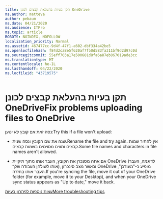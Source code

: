 ```yaml
---
title: תקן בעיות בהעלאת קבצים לכונן OneDrive
ms.author: matteva
author: pebaum
ms.date: 04/21/2020
ms.audience: ITPro
ms.topic: article
ROBOTS: NOINDEX, NOFOLLOW
localization_priority: Normal
ms.assetid: 467477cc-9d4f-47f1-a602-dbf334a42be5
ms.openlocfilehash: f84d2ca8e5f620af7fb0d583fa311bf9d2d97c0d
ms.sourcegitcommit: 55eff703a17e500681d8fa6a87eb067019ade3cc
ms.translationtype: MT
ms.contentlocale: he-IL
ms.lasthandoff: 04/22/2020
ms.locfileid: "43719575"
---
```

# <a name="fix-problems-uploading-files-to-onedrive"></a><span data-ttu-id="a6815-102">תקן בעיות בהעלאת קבצים לכונן OneDrive</span><span class="sxs-lookup"><span data-stu-id="a6815-102">Fix problems uploading files to OneDrive</span></span>

<span data-ttu-id="a6815-103">נסה זאת אם קובץ לא יטען:</span><span class="sxs-lookup"><span data-stu-id="a6815-103">Try this if a file won't upload:</span></span>
  
- <span data-ttu-id="a6815-104">שנה את שם הקובץ ונסה שנית.</span><span class="sxs-lookup"><span data-stu-id="a6815-104">Rename the file and try again.</span></span> <span data-ttu-id="a6815-105">אין להתיר שמות קבצים ותווים מסוימים בשמות קבצים.</span><span class="sxs-lookup"><span data-stu-id="a6815-105">Some file names and characters in file names aren't allowed.</span></span> 
    
- <span data-ttu-id="a6815-106">אם אתה מסנכרן את הקובץ, העבר אותו מתוך תיקיית OneDrive (לדוגמה, העבר אותו לשולחן העבודה שלך), וכאשר מצב סינכרון OneDrive מופיע כ-"מעודכן", העבר אותו בחזרה.</span><span class="sxs-lookup"><span data-stu-id="a6815-106">If you're syncing the file, move it out of your OneDrive folder (for example, move it to your Desktop), and when your OneDrive sync status appears as "Up to date," move it back.</span></span> 
    
[<span data-ttu-id="a6815-107">עצות נוספות לפתרון בעיות</span><span class="sxs-lookup"><span data-stu-id="a6815-107">More troubleshooting tips</span></span>](https://go.microsoft.com/fwlink/?linkid=873155)
  

